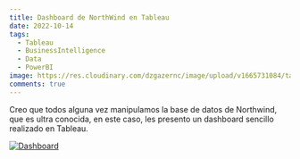 ```yaml
---
title: Dashboard de NorthWind en Tableau
date: 2022-10-14
tags:
  - Tableau
  - BusinessIntelligence
  - Data
  - PowerBI
image: https://res.cloudinary.com/dzgazernc/image/upload/v1665731084/tableau-public.png
comments: true
---
```

C﻿reo que todos alguna vez manipulamos la base de datos de Northwind, que es ultra conocida, en este caso, les presento un dashboard sencillo realizado en Tableau.

<div class='tableauPlaceholder' id='viz1665730250148' style='position: relative'><noscript><a href='#'><img alt='Dashboard ' src='https:&#47;&#47;public.tableau.com&#47;static&#47;images&#47;No&#47;NorthwindDashboard_16655031716170&#47;Dashboard&#47;1_rss.png' style='border: none' /></a></noscript><object class='tableauViz'  style='display:none;'><param name='host_url' value='https%3A%2F%2Fpublic.tableau.com%2F' /> <param name='embed_code_version' value='3' /> <param name='site_root' value='' /><param name='name' value='NorthwindDashboard_16655031716170&#47;Dashboard' /><param name='tabs' value='no' /><param name='toolbar' value='yes' /><param name='static_image' value='https:&#47;&#47;public.tableau.com&#47;static&#47;images&#47;No&#47;NorthwindDashboard_16655031716170&#47;Dashboard&#47;1.png' /> <param name='animate_transition' value='yes' /><param name='display_static_image' value='yes' /><param name='display_spinner' value='yes' /><param name='display_overlay' value='yes' /><param name='display_count' value='yes' /><param name='language' value='es-ES' /></object></div>                <script type='text/javascript'>                    var divElement = document.getElementById('viz1665730250148');                    var vizElement = divElement.getElementsByTagName('object')[0];                    if ( divElement.offsetWidth > 800 ) { vizElement.style.width='100%';vizElement.style.height=(divElement.offsetWidth*0.75)+'px';} else if ( divElement.offsetWidth > 500 ) { vizElement.style.width='100%';vizElement.style.height=(divElement.offsetWidth*0.75)+'px';} else { vizElement.style.width='100%';vizElement.style.height='1977px';}                     var scriptElement = document.createElement('script');                    scriptElement.src = 'https://public.tableau.com/javascripts/api/viz_v1.js';                    vizElement.parentNode.insertBefore(scriptElement, vizElement);                </script>